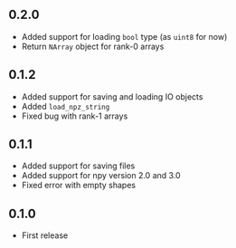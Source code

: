 ## 0.2.0

- Added support for loading `bool` type (as `uint8` for now)
- Return `NArray` object for rank-0 arrays

## 0.1.2

- Added support for saving and loading IO objects
- Added `load_npz_string`
- Fixed bug with rank-1 arrays

## 0.1.1

- Added support for saving files
- Added support for npy version 2.0 and 3.0
- Fixed error with empty shapes

## 0.1.0

- First release

